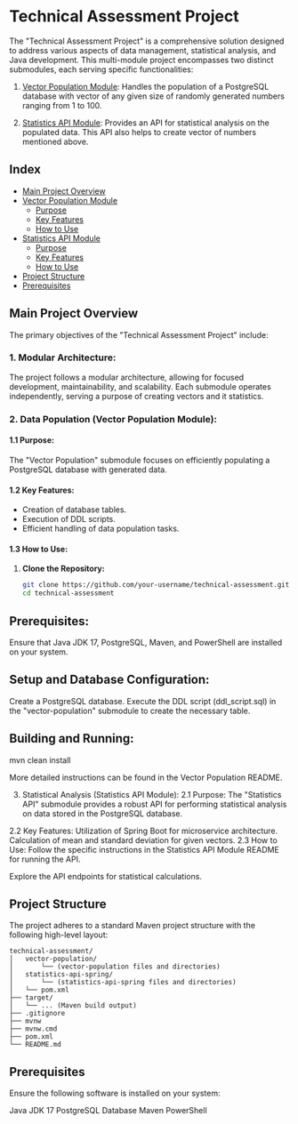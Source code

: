 # Technical Assessment Project

The "Technical Assessment Project" is a comprehensive solution designed to address various aspects of data management, statistical analysis, and Java development. This multi-module project encompasses two distinct submodules, each serving specific functionalities:

1. [Vector Population Module](vector-population/README.md): Handles the population of a PostgreSQL database with vector of any given size of randomly generated numbers ranging from 1 to 100.

2. [Statistics API Module](statistics-api-spring/README.md): Provides an API for statistical analysis on the populated data. This API also helps to create vector of numbers mentioned above.

## Index

- [Main Project Overview](#main-project-overview)
- [Vector Population Module](#1-vector-population-module)
  - [Purpose](#11-purpose)
  - [Key Features](#12-key-features)
  - [How to Use](#13-how-to-use)
- [Statistics API Module](#2-statistics-api-module)
  - [Purpose](#21-purpose)
  - [Key Features](#22-key-features)
  - [How to Use](#23-how-to-use)
- [Project Structure](#project-structure)
- [Prerequisites](#prerequisites)

## Main Project Overview

The primary objectives of the "Technical Assessment Project" include:

### 1. Modular Architecture:

The project follows a modular architecture, allowing for focused development, maintainability, and scalability. Each submodule operates independently, serving a purpose of creating vectors and it statistics.

### 2. Data Population (Vector Population Module):

#### 1.1 Purpose:

The "Vector Population" submodule focuses on efficiently populating a PostgreSQL database with generated data.

#### 1.2 Key Features:

- Creation of database tables.
- Execution of DDL scripts.
- Efficient handling of data population tasks.

#### 1.3 How to Use:

1. **Clone the Repository:**
   ```bash
   git clone https://github.com/your-username/technical-assessment.git
   cd technical-assessment
   
## Prerequisites:
Ensure that Java JDK 17, PostgreSQL, Maven, and PowerShell are installed on your system.

## Setup and Database Configuration:

Create a PostgreSQL database.
Execute the DDL script (ddl_script.sql) in the "vector-population" submodule to create the necessary table.

## Building and Running:
mvn clean install

More detailed instructions can be found in the Vector Population README.

3. Statistical Analysis (Statistics API Module):
2.1 Purpose:
The "Statistics API" submodule provides a robust API for performing statistical analysis on data stored in the PostgreSQL database.

2.2 Key Features:
Utilization of Spring Boot for microservice architecture.
Calculation of mean and standard deviation for given vectors.
2.3 How to Use:
Follow the specific instructions in the Statistics API Module README for running the API.

Explore the API endpoints for statistical calculations.

## Project Structure
The project adheres to a standard Maven project structure with the following high-level layout:

```
technical-assessment/
│   vector-population/
│       └── (vector-population files and directories)
│   statistics-api-spring/
│       └── (statistics-api-spring files and directories)
│   └── pom.xml
├── target/
│   └── ... (Maven build output)
├── .gitignore
├── mvnw
├── mvnw.cmd
├── pom.xml
└── README.md
```

## Prerequisites
Ensure the following software is installed on your system:

Java JDK 17
PostgreSQL Database
Maven
PowerShell
